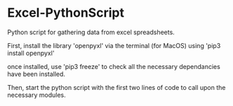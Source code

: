 # Excel-PythonScript

Python script for gathering data from excel spreadsheets. 

First, install the library 'openpyxl' via the terminal (for MacOS) using 'pip3 install openpyxl'

once installed, use 'pip3 freeze' to check all the necessary dependancies have been installed.

Then, start the python script with the first two lines of code to call upon the necessary modules.
